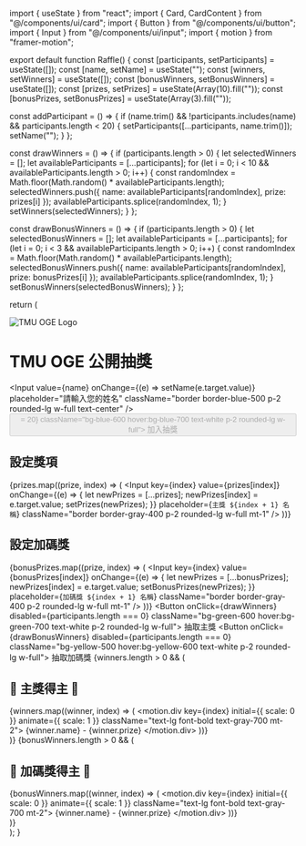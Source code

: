 import { useState } from "react";
import { Card, CardContent } from "@/components/ui/card";
import { Button } from "@/components/ui/button";
import { Input } from "@/components/ui/input";
import { motion } from "framer-motion";

export default function Raffle() {
  const [participants, setParticipants] = useState([]);
  const [name, setName] = useState("");
  const [winners, setWinners] = useState([]);
  const [bonusWinners, setBonusWinners] = useState([]);
  const [prizes, setPrizes] = useState(Array(10).fill(""));
  const [bonusPrizes, setBonusPrizes] = useState(Array(3).fill(""));

  const addParticipant = () => {
    if (name.trim() && !participants.includes(name) && participants.length < 20) {
      setParticipants([...participants, name.trim()]);
      setName("");
    }
  };

  const drawWinners = () => {
    if (participants.length > 0) {
      let selectedWinners = [];
      let availableParticipants = [...participants];
      for (let i = 0; i < 10 && availableParticipants.length > 0; i++) {
        const randomIndex = Math.floor(Math.random() * availableParticipants.length);
        selectedWinners.push({ name: availableParticipants[randomIndex], prize: prizes[i] });
        availableParticipants.splice(randomIndex, 1);
      }
      setWinners(selectedWinners);
    }
  };

  const drawBonusWinners = () => {
    if (participants.length > 0) {
      let selectedBonusWinners = [];
      let availableParticipants = [...participants];
      for (let i = 0; i < 3 && availableParticipants.length > 0; i++) {
        const randomIndex = Math.floor(Math.random() * availableParticipants.length);
        selectedBonusWinners.push({ name: availableParticipants[randomIndex], prize: bonusPrizes[i] });
        availableParticipants.splice(randomIndex, 1);
      }
      setBonusWinners(selectedBonusWinners);
    }
  };

  return (
    <div className="flex flex-col items-center p-6 space-y-6 bg-gradient-to-b from-blue-100 to-blue-300 min-h-screen w-full max-w-sm mx-auto text-center">
      <img src="https://drive.google.com/uc?export=view&id=1N1qO-OmyFcratmK5okD4OQeeFxVoLj3o" alt="TMU OGE Logo" className="w-24 mb-4" />
      <h1 className="text-2xl font-bold text-blue-900">TMU OGE 公開抽獎</h1>
      <div className="flex flex-col w-full space-y-2">
        <Input
          value={name}
          onChange={(e) => setName(e.target.value)}
          placeholder="請輸入您的姓名"
          className="border border-blue-500 p-2 rounded-lg w-full text-center"
        />
        <Button onClick={addParticipant} disabled={participants.length >= 20} className="bg-blue-600 hover:bg-blue-700 text-white p-2 rounded-lg w-full">
          加入抽獎
        </Button>
      </div>
      <Card className="w-full shadow-lg border border-gray-300 bg-white">
        <CardContent className="p-4">
          <h2 className="text-lg font-semibold text-gray-700">設定獎項</h2>
          {prizes.map((prize, index) => (
            <Input
              key={index}
              value={prizes[index]}
              onChange={(e) => {
                let newPrizes = [...prizes];
                newPrizes[index] = e.target.value;
                setPrizes(newPrizes);
              }}
              placeholder={`主獎 ${index + 1} 名稱`}
              className="border border-gray-400 p-2 rounded-lg w-full mt-1"
            />
          ))}
          <h2 className="text-lg font-semibold text-gray-700 mt-4">設定加碼獎</h2>
          {bonusPrizes.map((prize, index) => (
            <Input
              key={index}
              value={bonusPrizes[index]}
              onChange={(e) => {
                let newPrizes = [...bonusPrizes];
                newPrizes[index] = e.target.value;
                setBonusPrizes(newPrizes);
              }}
              placeholder={`加碼獎 ${index + 1} 名稱`}
              className="border border-gray-400 p-2 rounded-lg w-full mt-1"
            />
          ))}
        </CardContent>
      </Card>
      <Button onClick={drawWinners} disabled={participants.length === 0} className="bg-green-600 hover:bg-green-700 text-white p-2 rounded-lg w-full">
        抽取主獎
      </Button>
      <Button onClick={drawBonusWinners} disabled={participants.length === 0} className="bg-yellow-500 hover:bg-yellow-600 text-white p-2 rounded-lg w-full">
        抽取加碼獎
      </Button>
      {winners.length > 0 && (
        <div className="mt-4">
          <h2 className="text-xl font-bold text-red-600">🎉 主獎得主 🎉</h2>
          {winners.map((winner, index) => (
            <motion.div key={index} initial={{ scale: 0 }} animate={{ scale: 1 }} className="text-lg font-bold text-gray-700 mt-2">
              {winner.name} - {winner.prize}
            </motion.div>
          ))}
        </div>
      )}
      {bonusWinners.length > 0 && (
        <div className="mt-4">
          <h2 className="text-lg font-bold text-orange-600">🎊 加碼獎得主 🎊</h2>
          {bonusWinners.map((winner, index) => (
            <motion.div key={index} initial={{ scale: 0 }} animate={{ scale: 1 }} className="text-lg font-bold text-gray-700 mt-2">
              {winner.name} - {winner.prize}
            </motion.div>
          ))}
        </div>
      )}
    </div>
  );
}
